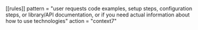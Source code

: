 [[rules]]
pattern = "user requests code examples, setup steps, configuration steps, or library/API documentation, or if you need actual information about how to use technologies"
action = "context7"